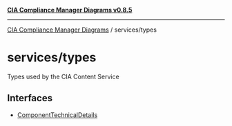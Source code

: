 [**CIA Compliance Manager Diagrams v0.8.5**](../../README.md)

***

[CIA Compliance Manager Diagrams](../../modules.md) / services/types

# services/types

Types used by the CIA Content Service

## Interfaces

- [ComponentTechnicalDetails](interfaces/ComponentTechnicalDetails.md)
